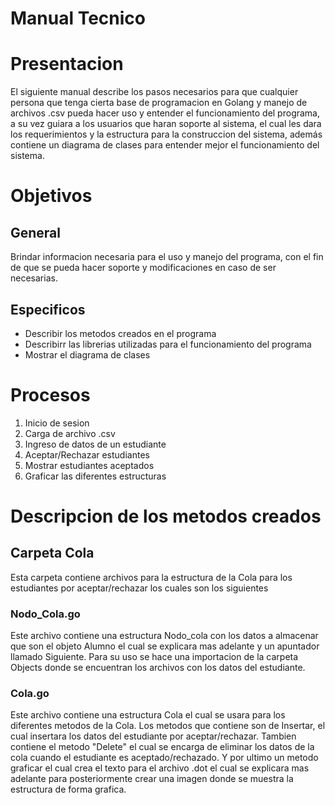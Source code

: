 # Manual Tecnico

# Presentacion
El siguiente manual describe los pasos necesarios para que cualquier persona que tenga cierta base de programacion en Golang y manejo de archivos .csv pueda hacer uso y entender el funcionamiento del programa, a su vez guiara a los usuarios que haran soporte al sistema, el cual les dara los requerimientos y la estructura para la construccion del sistema, además contiene un diagrama de clases para entender mejor el funcionamiento del sistema.

# Objetivos
## General
Brindar informacion necesaria para el uso y manejo del programa, con el fin de que se pueda hacer soporte y modificaciones en caso de ser necesarias.
## Especificos
- Describir los metodos creados en el programa
- Describirr las librerias utilizadas para el funcionamiento del programa
- Mostrar el diagrama de clases

# Procesos
1. Inicio de sesion
2. Carga de archivo .csv
3. Ingreso de datos de un estudiante
4. Aceptar/Rechazar estudiantes
5. Mostrar estudiantes aceptados
6. Graficar las diferentes estructuras

# Descripcion de los metodos creados
## Carpeta Cola
Esta carpeta contiene archivos para la estructura de la Cola para los estudiantes por aceptar/rechazar los cuales son los siguientes

### Nodo_Cola.go
Este archivo contiene una estructura Nodo_cola con los datos a almacenar que son el objeto Alumno el cual se explicara mas adelante y un apuntador llamado Siguiente. Para su uso se hace una importacion de la carpeta Objects donde se encuentran los archivos con los datos del estudiante.

### Cola.go
Este archivo contiene una estructura Cola el cual se usara para los diferentes metodos de la Cola. Los metodos que contiene son de Insertar, el cual insertara los datos del estudiante por aceptar/rechazar. Tambien contiene el metodo "Delete" el cual se encarga de eliminar los datos de la cola cuando el estudiante es aceptado/rechazado. Y por ultimo un metodo graficar el cual crea el texto para el archivo .dot el cual se explicara mas adelante para posteriormente crear una imagen donde se muestra la estructura de forma grafica.
